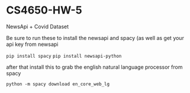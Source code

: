 # CS4650-HW-5
NewsApi + Covid Dataset

Be sure to run these to install the newsapi and spacy (as well as get your api key from newsapi

`pip install spacy`
`pip install newsapi-python`

after that install this to grab the english natural language processor from spacy

`python -m spacy download en_core_web_lg`

